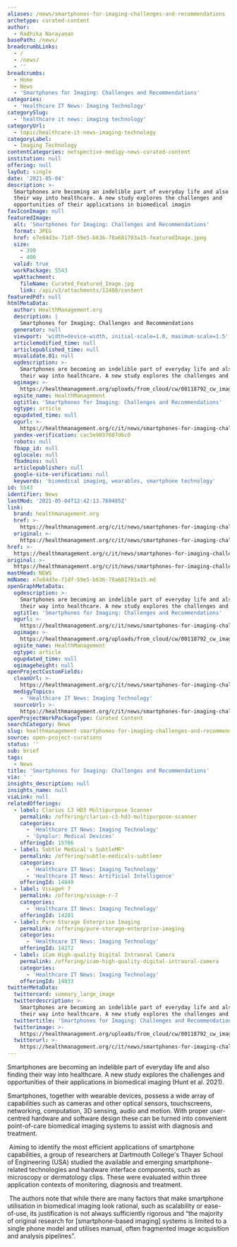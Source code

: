 ```yaml
---
aliases: /news/smartphones-for-imaging-challenges-and-recommendations
archetype: curated-content
author:
  - Radhika Narayanan
basePath: /news/
breadcrumbLinks:
  - /
  - /news/
  - ''
breadcrumbs:
  - Home
  - News
  - 'Smartphones for Imaging: Challenges and Recommendations'
categories:
  - 'Healthcare IT News: Imaging Technology'
categorySlug:
  - 'healthcare it news: imaging technology'
categoryUrl:
  - topic/healthcare-it-news-imaging-technology
categoryLabel:
  - Imaging Technology
contentCategories: netspective-medigy-news-curated-content
institution: null
offering: null
layOut: single
date: '2021-05-04'
description: >-
  Smartphones are becoming an indelible part of everyday life and also finding
  their way into healthcare. A new study explores the challenges and
  opportunities of their applications in biomedical imagin
favIconImage: null
featuredImage:
  alt: 'Smartphones for Imaging: Challenges and Recommendations'
  format: JPEG
  href: e7e84d3e-71df-59e5-b636-78a681703a15-featuredImage.jpeg
  size:
    - 399
    - 400
  valid: true
  workPackage: 5543
  wpAttachment:
    fileName: Curated_Featured_Image.jpg
    link: /api/v3/attachments/12400/content
featuredPdf: null
htmlMetaData:
  author: HealthManagement.org
  description: |
    Smartphones for Imaging: Challenges and Recommendations
  generator: null
  viewport: 'width=device-width, initial-scale=1.0, maximum-scale=1.5'
  articlemodified_time: null
  articlepublished_time: null
  msvalidate.01: null
  ogdescription: >-
    Smartphones are becoming an indelible part of everyday life and also finding
    their way into healthcare. A new study explores the challenges and opportun
  ogimage: >-
    https://healthmanagement.org/uploads/from_cloud/cw/00118792_cw_image_wi_c1c05f165a88c7d23af1380918138eab.jpg
  ogsite_name: HealthManagement
  ogtitle: 'Smartphones for Imaging: Challenges and Recommendations'
  ogtype: article
  ogupdated_time: null
  ogurl: >-
    https://healthmanagement.org/c/it/news/smartphones-for-imaging-challenges-and-recommendations
  yandex-verification: cac5e9037607d6c0
  robots: null
  fbapp_id: null
  oglocale: null
  fbadmins: null
  articlepublisher: null
  google-site-verification: null
  keywords: 'biomedical imaging, wearables, smartphone technology'
id: 5543
identifier: News
lastMod: '2021-05-04T12:42:13.769485Z'
link:
  brand: healthmanagement.org
  href: >-
    https://healthmanagement.org/c/it/news/smartphones-for-imaging-challenges-and-recommendations
  original: >-
    https://healthmanagement.org/c/it/news/smartphones-for-imaging-challenges-and-recommendations
href: >-
  https://healthmanagement.org/c/it/news/smartphones-for-imaging-challenges-and-recommendations
original: >-
  https://healthmanagement.org/c/it/news/smartphones-for-imaging-challenges-and-recommendations
mastHead: NEWS
mdName: e7e84d3e-71df-59e5-b636-78a681703a15.md
openGraphMetaData:
  ogdescription: >-
    Smartphones are becoming an indelible part of everyday life and also finding
    their way into healthcare. A new study explores the challenges and opportun
  ogtitle: 'Smartphones for Imaging: Challenges and Recommendations'
  ogurl: >-
    https://healthmanagement.org/c/it/news/smartphones-for-imaging-challenges-and-recommendations
  ogimage: >-
    https://healthmanagement.org/uploads/from_cloud/cw/00118792_cw_image_wi_c1c05f165a88c7d23af1380918138eab.jpg
  ogsite_name: HealthManagement
  ogtype: article
  ogupdated_time: null
  ogimageheight: null
openProjectCustomFields:
  cleanUrl: >-
    https://healthmanagement.org/c/it/news/smartphones-for-imaging-challenges-and-recommendations
  medigyTopics:
    - 'Healthcare IT News: Imaging Technology'
  sourceUrl: >-
    https://healthmanagement.org/c/it/news/smartphones-for-imaging-challenges-and-recommendations
openProjectWorkPackageType: Curated Content
searchCategory: News
slug: healthmanagement-smartphones-for-imaging-challenges-and-recommendations
source: open-project-curations
status: ''
sub: brief
tags:
  - News
title: 'Smartphones for Imaging: Challenges and Recommendations'
via: ' '
insights_description: null
insights_name: null
viaLink: null
relatedOfferings:
  - label: Clarius C3 HD3 Multipurpose Scanner
    permalink: /offering/clarius-c3-hd3-multipurpose-scanner
    categories:
      - 'Healthcare IT News: Imaging Technology'
      - 'Symplur: Medical Devices'
    offeringId: 15786
  - label: Subtle Medical's SubtleMR™
    permalink: /offering/subtle-medicals-subtlemr
    categories:
      - 'Healthcare IT News: Imaging Technology'
      - 'Healthcare IT News: Artificial Intelligence'
    offeringId: 14849
  - label: Visage® 7
    permalink: /offering/visage-r-7
    categories:
      - 'Healthcare IT News: Imaging Technology'
    offeringId: 14281
  - label: Pure Storage Enterprise Imaging
    permalink: /offering/pure-storage-enterprise-imaging
    categories:
      - 'Healthcare IT News: Imaging Technology'
    offeringId: 14272
  - label: iCam High-quality Digital Intraoral Camera
    permalink: /offering/icam-high-quality-digital-intraoral-camera
    categories:
      - 'Healthcare IT News: Imaging Technology'
    offeringId: 14033
twitterMetaData:
  twittercard: summary_large_image
  twitterdescription: >-
    Smartphones are becoming an indelible part of everyday life and also finding
    their way into healthcare. A new study explores the challenges and opportun
  twittertitle: 'Smartphones for Imaging: Challenges and Recommendations'
  twitterimage: >-
    https://healthmanagement.org/uploads/from_cloud/cw/00118792_cw_image_wi_c1c05f165a88c7d23af1380918138eab.jpg
  twitterurl: >-
    https://healthmanagement.org/c/it/news/smartphones-for-imaging-challenges-and-recommendations
---
```

<p>Smartphones are becoming an indelible part of everyday life and also finding their way into healthcare. A new study explores the challenges and opportunities of their applications in biomedical imaging (Hunt et al. 2021).</p><p>Smartphones, together with wearable devices, possess a wide array of capabilities such as cameras and other optical sensors, touchscreens, networking, computation, 3D sensing, audio and motion. With proper user-centred hardware and software design these can be turned into convenient point-of-care biomedical imaging systems to assist with diagnosis and treatment.</p><p>&nbsp;Aiming to identify the most efficient applications of smartphone capabilities, a group of researchers at Dartmouth College's Thayer School of Engineering (USA) studied the available and emerging smartphone-related technologies and hardware interface components, such as microscopy or dermatology clips. These were evaluated within three application contexts of monitoring, diagnosis and treatment.</p><p>&nbsp;The authors note that while there are many factors that make smartphone utilisation in biomedical imaging look rational, such as scalability or ease-of-use, its justification is not always sufficiently rigorous and “the majority of original research for [smartphone-based imaging] systems is limited to a single phone model and utilises manual, often fragmented image acquisition and analysis pipelines”.</p>